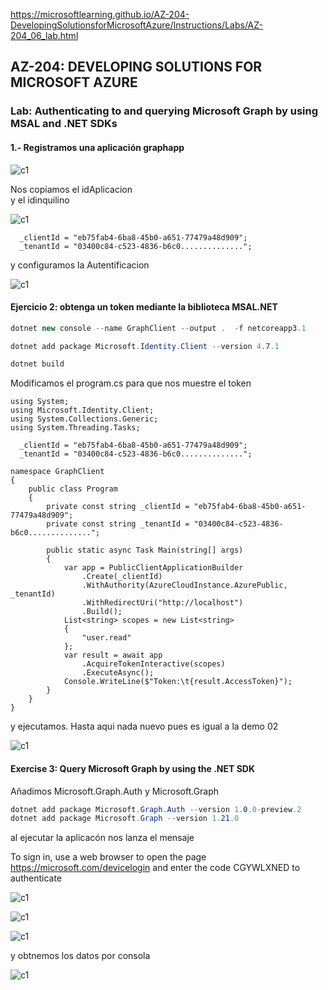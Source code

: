 https://microsoftlearning.github.io/AZ-204-DevelopingSolutionsforMicrosoftAzure/Instructions/Labs/AZ-204_06_lab.html

## AZ-204: DEVELOPING SOLUTIONS FOR MICROSOFT AZURE



### Lab: Authenticating to and querying Microsoft Graph by using MSAL and .NET SDKs
 


#### 1.- Registramos una aplicación graphapp

![c1](imagenes/c1.PNG)


Nos copiamos el idAplicacion  
y el idinquilino  


![c1](imagenes/Captura.PNG)

```
  _clientId = "eb75fab4-6ba8-45b0-a651-77479a48d909";
  _tenantId = "03400c84-c523-4836-b6c0..............";
````


y configuramos la Autentificacion

![c1](imagenes/c2.PNG)


#### Ejercicio 2: obtenga un token mediante la biblioteca MSAL.NET

```c#
dotnet new console --name GraphClient --output .  -f netcoreapp3.1 

dotnet add package Microsoft.Identity.Client --version 4.7.1

dotnet build
```

Modificamos el program.cs para que nos muestre el token

```
using System;
using Microsoft.Identity.Client;
using System.Collections.Generic;
using System.Threading.Tasks;

  _clientId = "eb75fab4-6ba8-45b0-a651-77479a48d909";
  _tenantId = "03400c84-c523-4836-b6c0..............";

namespace GraphClient
{
    public class Program
    {
        private const string _clientId = "eb75fab4-6ba8-45b0-a651-77479a48d909";
        private const string _tenantId = "03400c84-c523-4836-b6c0..............";
            
        public static async Task Main(string[] args)
        {
            var app = PublicClientApplicationBuilder
                .Create(_clientId)
                .WithAuthority(AzureCloudInstance.AzurePublic, _tenantId)
                .WithRedirectUri("http://localhost")
                .Build();
            List<string> scopes = new List<string> 
            { 
                "user.read" 
            };
            var result = await app
                .AcquireTokenInteractive(scopes)
                .ExecuteAsync();
            Console.WriteLine($"Token:\t{result.AccessToken}");
        }
    }
}
```

y ejecutamos. Hasta aqui nada nuevo pues es igual a la demo 02

![c1](imagenes/c3.PNG)



#### Exercise 3: Query Microsoft Graph by using the .NET SDK


Añadimos Microsoft.Graph.Auth y Microsoft.Graph
```c#
dotnet add package Microsoft.Graph.Auth --version 1.0.0-preview.2
dotnet add package Microsoft.Graph --version 1.21.0
```


al ejecutar la aplicacón nos lanza el mensaje

To sign in, use a web browser to open the page https://microsoft.com/devicelogin and enter the code CGYWLXNED to authenticate

![c1](imagenes/c4.PNG)

![c1](imagenes/c5.PNG)


![c1](imagenes/c6.PNG)

y obtnemos los datos por consola

![c1](imagenes/c4.PNG)
